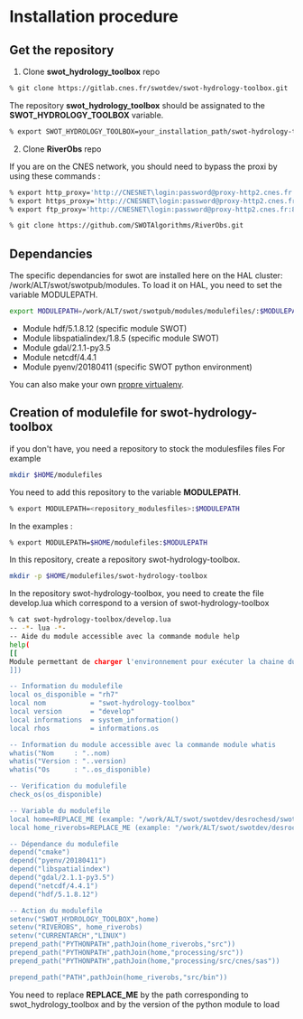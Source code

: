 # Installation procedure

## Get the repository
1. Clone __swot_hydrology_toolbox__ repo

```bash
% git clone https://gitlab.cnes.fr/swotdev/swot-hydrology-toolbox.git
```
The repository __swot_hydrology_toolbox__ should be assignated to the __SWOT_HYDROLOGY_TOOLBOX__ variable.

```bash
% export SWOT_HYDROLOGY_TOOLBOX=your_installation_path/swot-hydrology-toolbox
```
2. Clone __RiverObs__ repo

If you are on the CNES network, you should need to bypass the proxi by using these commands :
```bash
% export http_proxy='http://CNESNET\login:password@proxy-http2.cnes.fr:8050'
% export https_proxy='http://CNESNET\login:password@proxy-http2.cnes.fr:8050'
% export ftp_proxy='http://CNESNET\login:password@proxy-http2.cnes.fr:8050'
```

```bash
% git clone https://github.com/SWOTAlgorithms/RiverObs.git
```


## Dependancies

The specific dependancies for swot are installed here on the HAL cluster: /work/ALT/swot/swotpub/modules.
To load it on HAL, you need to set the variable MODULEPATH.

```bash
export MODULEPATH=/work/ALT/swot/swotpub/modules/modulefiles/:$MODULEPATH
```

* Module hdf/5.1.8.12 (specific module SWOT)
* Module libspatialindex/1.8.5 (specific module SWOT)
* Module gdal/2.1.1-py3.5
* Module netcdf/4.4.1
* Module pyenv/20180411 (specific SWOT python environment)

You can also make your own [propre virtualenv](creation_virtualenv).

## Creation of modulefile for swot-hydrology-toolbox

if you don't have, you need a repository to stock the modulesfiles files
For example
```bash
mkdir $HOME/modulefiles
```
You need to add this repository to the variable __MODULEPATH__.
```bash
% export MODULEPATH=<repository_modulesfiles>:$MODULEPATH
```
In the examples :
```bash
% export MODULEPATH=$HOME/modulefiles:$MODULEPATH
```

In this repository, create a repository swot-hydrology-toolbox.
```bash
mkdir -p $HOME/modulefiles/swot-hydrology-toolbox
```

In the repository swot-hydrology-toolbox, you need to create the file develop.lua which correspond to a version of swot-hydrology-toolbox

```bash
% cat swot-hydrology-toolbox/develop.lua
-- -*- lua -*-
-- Aide du module accessible avec la commande module help
help(
[[
Module permettant de charger l'environnement pour exécuter la chaine du JPL (swot-sds).
]])

-- Information du modulefile
local os_disponible = "rh7"
local nom           = "swot-hydrology-toolbox"
local version       = "develop"
local informations  = system_information()
local rhos          = informations.os

-- Information du module accessible avec la commande module whatis
whatis("Nom     : "..nom)
whatis("Version : "..version)
whatis("Os      : "..os_disponible)

-- Verification du modulefile
check_os(os_disponible)

-- Variable du modulefile  
local home=REPLACE_ME (example: "/work/ALT/swot/swotdev/desrochesd/swot-hydrology-toolbox")
local home_riverobs=REPLACE_ME (example: "/work/ALT/swot/swotdev/desrochesd/RiverObs")

-- Dépendance du modulefile
depend("cmake")
depend("pyenv/20180411")
depend("libspatialindex")
depend("gdal/2.1.1-py3.5")
depend("netcdf/4.4.1")
depend("hdf/5.1.8.12")

-- Action du modulefile 
setenv("SWOT_HYDROLOGY_TOOLBOX",home)
setenv("RIVEROBS", home_riverobs)
setenv("CURRENTARCH","LINUX")
prepend_path("PYTHONPATH",pathJoin(home_riverobs,"src"))
prepend_path("PYTHONPATH",pathJoin(home,"processing/src"))
prepend_path("PYTHONPATH",pathJoin(home,"processing/src/cnes/sas"))

prepend_path("PATH",pathJoin(home_riverobs,"src/bin"))

```

You need to replace __REPLACE_ME__ by the path corresponding to swot_hydrology_toolbox  and by the version of the python module to load